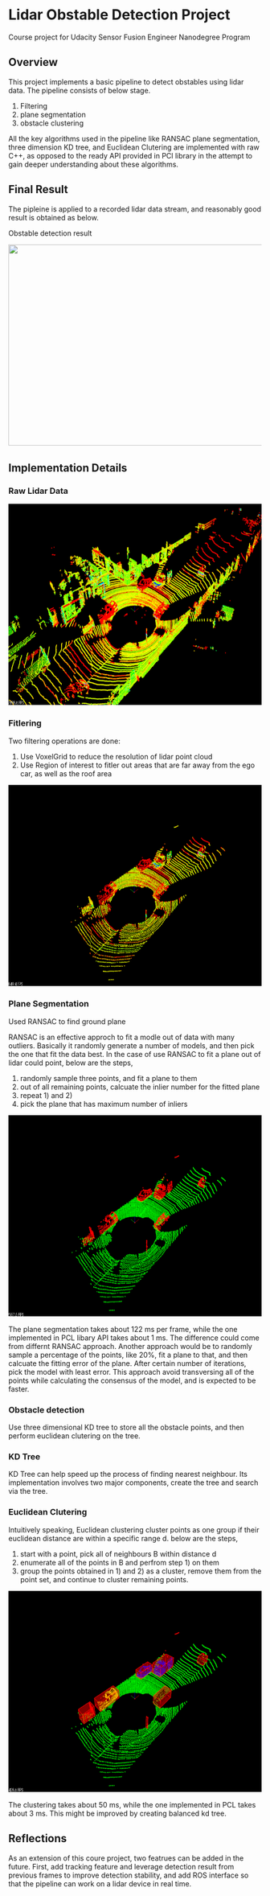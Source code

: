 # Lidar Obstable Detection Project

Course project for Udacity Sensor Fusion Engineer Nanodegree Program

## Overview


This project implements a basic pipeline to detect obstables using lidar data. The pipeline consists of below stage.

1. Filtering
2. plane segmentation
3. obstacle clustering

All the key algorithms used in the pipeline like RANSAC plane segmentation, three dimension KD tree, and Euclidean Clutering are implemented with raw C++, as opposed to the ready API provided in PCl library in the attempt to gain deeper understanding about these algorithms. 

## Final Result
The pipleine is applied to a recorded lidar data stream, and reasonably good result is obtained as below.

Obstable detection result

<img src="media/ObstacleDetectionFPS.gif" width="700" height="400" />

## Implementation Details

### Raw Lidar Data

<img src="media/raw.png" width="700" height="400" />

### Fitlering

Two filtering operations are done:  
1) Use VoxelGrid to reduce the resolution of lidar point cloud  
2) Use Region of interest to fitler out areas that are far away from the ego car, as well as the roof area  

<img src="media/filtered.png" width="700" height="400" />

### Plane Segmentation

Used RANSAC to find ground plane

RANSAC is an effective approch to fit a modle out of data with many outliers. Basically it randomly generate a number of models, and then pick the one that fit the data best. In the case of use RANSAC to fit a plane out of lidar could point, below are the steps,

1) randomly sample three points, and fit a plane to them  
2) out of all remaining points, calcuate the inlier number for the fitted plane  
3) repeat 1) and 2)  
4) pick the plane that has maximum number of inliers  

<img src="media/segmented.png" width="700" height="400" />

The plane segmentation takes about 122 ms per frame, while the one implemented in PCL libary API takes about 1 ms. The difference could come from differnt RANSAC approach. Another approach would be to randomly sample a percentage of the points, like 20%, fit a plane to that, and then calcuate the fitting error of the plane. After certain number of iterations, pick the model with least error. This approach avoid transversing all of the points while calculating the consensus of the model, and is expected to be faster. 

### Obstacle detection

Use three dimensional KD tree to store all the obstacle points, and then perform euclidean clutering on the tree.

### KD Tree

KD Tree can help speed up the process of finding nearest neighbour. Its implementation involves two major components, create the tree and search via the tree.

### Euclidean Clutering

Intuitively speaking, Euclidean clustering cluster points as one group if their euclidean distance are within a specific range d. below are the steps,  

1) start with a point, pick all of  neighbours B within distance d    
2) enumerate all of the points in B and perfrom step 1) on them
3) group the points obtained in 1) and 2) as a cluster, remove them from the point set, and continue to cluster remaining points.  

<img src="media/clustered.png" width="700" height="400" />

The clustering takes about 50 ms, while the one implemented in PCL takes about 3 ms. This might be improved by creating balanced kd tree.

## Reflections

As an extension of this coure project, two featrues can be added in the future. First, add tracking feature and leverage detection result from previous frames to improve detection stability, and add ROS interface so that the pipeline can work on a lidar device in real time.
